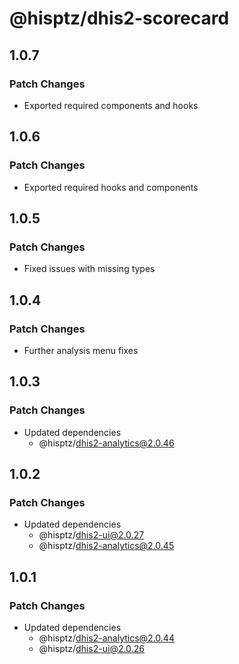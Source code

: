 # @hisptz/dhis2-scorecard

## 1.0.7

### Patch Changes

- Exported required components and hooks

## 1.0.6

### Patch Changes

- Exported required hooks and components

## 1.0.5

### Patch Changes

- Fixed issues with missing types

## 1.0.4

### Patch Changes

- Further analysis menu fixes

## 1.0.3

### Patch Changes

- Updated dependencies
  - @hisptz/dhis2-analytics@2.0.46

## 1.0.2

### Patch Changes

- Updated dependencies
  - @hisptz/dhis2-ui@2.0.27
  - @hisptz/dhis2-analytics@2.0.45

## 1.0.1

### Patch Changes

- Updated dependencies
  - @hisptz/dhis2-analytics@2.0.44
  - @hisptz/dhis2-ui@2.0.26

